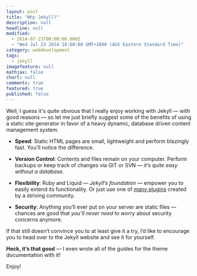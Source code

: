 ```yaml
---
layout: post
title: "Why Jekyll?"
description: null
headline: null
modified: 
  - 2014-07-23T00:00:00.000Z
  - "Wed Jul 23 2014 10:00:00 GMT+1000 (AUS Eastern Standard Time)"
category: webdevelopment
tags: 
  - jekyll
imagefeature: null
mathjax: false
chart: null
comments: true
featured: true
published: false
---
```


Well, I guess it's quite obvious that I really enjoy working with Jekyll — with good reasons — so let me just briefly suggest some of the benefits of using a static site generator in favor of a heavy dynamic, database driven content management system.

- **Speed**: Static HTML pages are small, lightweight and perform blazingly fast. You’ll notice the difference.

- **Version Control**: Contents and files remain on your computer. Perform backups or keep track of changes via GIT or SVN — *it’s quite easy without a database.*

- **Flexibility**: Ruby and Liquid — *Jekyll’s foundation* — empower you to easily extend its functionality. Or just use one of [many plugins](http://jekyllrb.com/docs/plugins/) created by a striving community.

- **Security**: Anything you’ll ever put on your server are static files — chances are good that *you’ll never need to worry* about security concerns anymore.

If that still doesn’t convince you to at least give it a try, I’d like to encourage you to head over to the Jekyll website and see it for yourself.

**Heck, it’s that good** — I even wrote all of the guides for the theme documentation with it!

Enjoy!